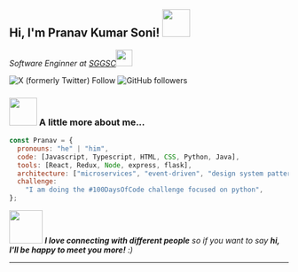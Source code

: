 <h2> Hi, I'm Pranav Kumar Soni! <img src="https://media.giphy.com/media/mGcNjsfWAjY5AEZNw6/giphy.gif" width="50"></h2>
<p><em>Software Enginner at <a href="http://www.unb.br">SGGSC</a><img src="https://media.giphy.com/media/fYSnHlufseco8Fh93Z/giphy.gif" width="30"></br>
</em></p>

![X (formerly Twitter) Follow](https://img.shields.io/twitter/follow/PranavKumarSon9)
![GitHub followers](https://img.shields.io/github/followers/pranav1999)

### <img src="https://media.giphy.com/media/VgCDAzcKvsR6OM0uWg/giphy.gif" width="50"> A little more about me...

```javascript
const Pranav = {
  pronouns: "he" | "him",
  code: [Javascript, Typescript, HTML, CSS, Python, Java],
  tools: [React, Redux, Node, express, flask],
  architecture: ["microservices", "event-driven", "design system pattern"],
  challenge:
    "I am doing the #100DaysOfCode challenge focused on python",
};
```

<img src="https://media.giphy.com/media/LnQjpWaON8nhr21vNW/giphy.gif" width="60"> <em><b>I love connecting with different people</b> so if you want to say <b>hi, I'll be happy to meet you more!</b> :)</em>

---
